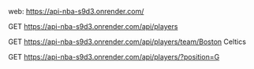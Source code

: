 web: https://api-nba-s9d3.onrender.com/

GET https://api-nba-s9d3.onrender.com/api/players

GET https://api-nba-s9d3.onrender.com/api/players/team/Boston Celtics

GET https://api-nba-s9d3.onrender.com/api/players/?position=G 
